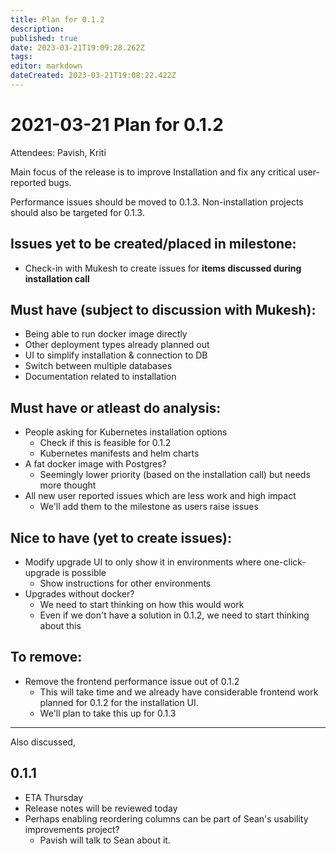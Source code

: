 ```yaml
---
title: Plan for 0.1.2
description: 
published: true
date: 2023-03-21T19:09:28.262Z
tags: 
editor: markdown
dateCreated: 2023-03-21T19:08:22.422Z
---
```


# 2021-03-21 Plan for 0.1.2


Attendees: Pavish, Kriti

Main focus of the release is to improve Installation and fix any critical user-reported bugs.

Performance issues should be moved to 0.1.3. Non-installation projects should also be targeted for 0.1.3.

## Issues yet to be created/placed in milestone:
- Check-in with Mukesh to create issues for **items discussed during installation call**

## Must have (subject to discussion with Mukesh):
  - Being able to run docker image directly
  - Other deployment types already planned out
  - UI to simplify installation & connection to DB
  - Switch between multiple databases
  - Documentation related to installation

## Must have or atleast do analysis:
  - People asking for Kubernetes installation options
    - Check if this is feasible for 0.1.2
    - Kubernetes manifests and helm charts
  - A fat docker image with Postgres?
    - Seemingly lower priority (based on the installation call) but needs more thought
  - All new user reported issues which are less work and high impact
    - We'll add them to the milestone as users raise issues

## Nice to have (yet to create issues):
  - Modify upgrade UI to only show it in environments where one-click-upgrade is possible
    - Show instructions for other environments
  - Upgrades without docker?
    - We need to start thinking on how this would work
    - Even if we don't have a solution in 0.1.2, we need to start thinking about this

## To remove:
  - Remove the frontend performance issue out of 0.1.2
    - This will take time and we already have considerable frontend work planned for 0.1.2 for the installation UI.
    - We'll plan to take this up for 0.1.3

---
Also discussed,

## 0.1.1
- ETA Thursday
- Release notes will be reviewed today
- Perhaps enabling reordering columns can be part of Sean's usability improvements project?
    - Pavish will talk to Sean about it.
